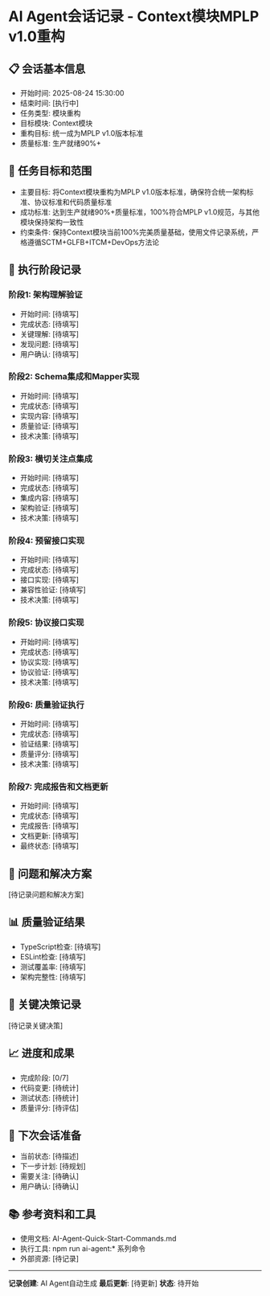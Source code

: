 # AI Agent会话记录 - Context模块MPLP v1.0重构

## 📋 **会话基本信息**
- 开始时间: 2025-08-24 15:30:00
- 结束时间: [执行中]
- 任务类型: 模块重构
- 目标模块: Context模块
- 重构目标: 统一成为MPLP v1.0版本标准
- 质量标准: 生产就绪90%+

## 🎯 **任务目标和范围**
- 主要目标: 将Context模块重构为MPLP v1.0版本标准，确保符合统一架构标准、协议标准和代码质量标准
- 成功标准: 达到生产就绪90%+质量标准，100%符合MPLP v1.0规范，与其他模块保持架构一致性
- 约束条件: 保持Context模块当前100%完美质量基础，使用文件记录系统，严格遵循SCTM+GLFB+ITCM+DevOps方法论

## 🔄 **执行阶段记录**

### **阶段1: 架构理解验证**
- 开始时间: [待填写]
- 完成状态: [待填写]
- 关键理解: [待填写]
- 发现问题: [待填写]
- 用户确认: [待填写]

### **阶段2: Schema集成和Mapper实现**
- 开始时间: [待填写]
- 完成状态: [待填写]
- 实现内容: [待填写]
- 质量验证: [待填写]
- 技术决策: [待填写]

### **阶段3: 横切关注点集成**
- 开始时间: [待填写]
- 完成状态: [待填写]
- 集成内容: [待填写]
- 架构验证: [待填写]
- 技术决策: [待填写]

### **阶段4: 预留接口实现**
- 开始时间: [待填写]
- 完成状态: [待填写]
- 接口实现: [待填写]
- 兼容性验证: [待填写]
- 技术决策: [待填写]

### **阶段5: 协议接口实现**
- 开始时间: [待填写]
- 完成状态: [待填写]
- 协议实现: [待填写]
- 协议验证: [待填写]
- 技术决策: [待填写]

### **阶段6: 质量验证执行**
- 开始时间: [待填写]
- 完成状态: [待填写]
- 验证结果: [待填写]
- 质量评分: [待填写]
- 技术决策: [待填写]

### **阶段7: 完成报告和文档更新**
- 开始时间: [待填写]
- 完成状态: [待填写]
- 完成报告: [待填写]
- 文档更新: [待填写]
- 最终状态: [待填写]

## 🚨 **问题和解决方案**
[待记录问题和解决方案]

## 📊 **质量验证结果**
- TypeScript检查: [待填写]
- ESLint检查: [待填写]
- 测试覆盖率: [待填写]
- 架构完整性: [待填写]

## 🎯 **关键决策记录**
[待记录关键决策]

## 📈 **进度和成果**
- 完成阶段: [0/7]
- 代码变更: [待统计]
- 测试状态: [待统计]
- 质量评分: [待评估]

## 🔄 **下次会话准备**
- 当前状态: [待描述]
- 下一步计划: [待规划]
- 需要关注: [待确认]
- 用户确认: [待确认]

## 📚 **参考资料和工具**
- 使用文档: AI-Agent-Quick-Start-Commands.md
- 执行工具: npm run ai-agent:* 系列命令
- 外部资源: [待记录]

---
**记录创建**: AI Agent自动生成
**最后更新**: [待更新]
**状态**: 待开始
